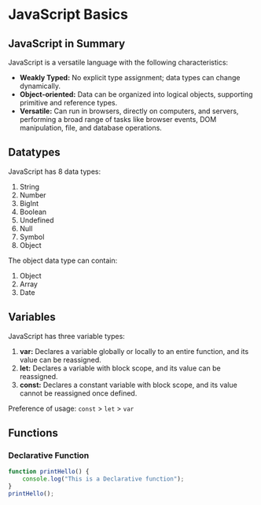 # JavaScript Basics

## JavaScript in Summary

JavaScript is a versatile language with the following characteristics:
- **Weakly Typed:** No explicit type assignment; data types can change dynamically.
- **Object-oriented:** Data can be organized into logical objects, supporting primitive and reference types.
- **Versatile:** Can run in browsers, directly on computers, and servers, performing a broad range of tasks like browser events, DOM manipulation, file, and database operations.

## Datatypes

JavaScript has 8 data types:
1. String
2. Number
3. BigInt
4. Boolean
5. Undefined
6. Null
7. Symbol
8. Object

The object data type can contain:
1. Object
2. Array
3. Date

## Variables

JavaScript has three variable types:
1. **var:** Declares a variable globally or locally to an entire function, and its value can be reassigned.
2. **let:** Declares a variable with block scope, and its value can be reassigned.
3. **const:** Declares a constant variable with block scope, and its value cannot be reassigned once defined.

Preference of usage: `const` > `let` > `var`

## Functions

### Declarative Function

```javascript
function printHello() {
    console.log("This is a Declarative function");
}
printHello();
